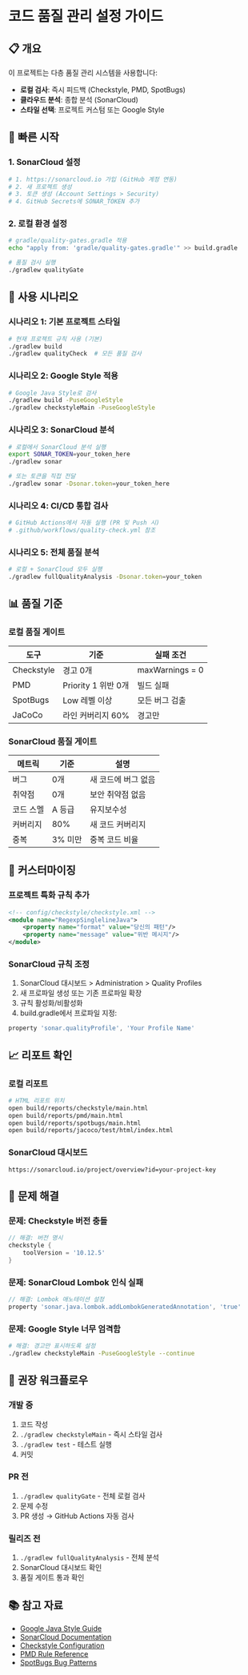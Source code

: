 # 코드 품질 관리 설정 가이드

## 📋 개요
이 프로젝트는 다층 품질 관리 시스템을 사용합니다:
- **로컬 검사**: 즉시 피드백 (Checkstyle, PMD, SpotBugs)
- **클라우드 분석**: 종합 분석 (SonarCloud)
- **스타일 선택**: 프로젝트 커스텀 또는 Google Style

## 🚀 빠른 시작

### 1. SonarCloud 설정
```bash
# 1. https://sonarcloud.io 가입 (GitHub 계정 연동)
# 2. 새 프로젝트 생성
# 3. 토큰 생성 (Account Settings > Security)
# 4. GitHub Secrets에 SONAR_TOKEN 추가
```

### 2. 로컬 환경 설정
```bash
# gradle/quality-gates.gradle 적용
echo "apply from: 'gradle/quality-gates.gradle'" >> build.gradle

# 품질 검사 실행
./gradlew qualityGate
```

## 🎯 사용 시나리오

### 시나리오 1: 기본 프로젝트 스타일
```bash
# 현재 프로젝트 규칙 사용 (기본)
./gradlew build
./gradlew qualityCheck  # 모든 품질 검사
```

### 시나리오 2: Google Style 적용
```bash
# Google Java Style로 검사
./gradlew build -PuseGoogleStyle
./gradlew checkstyleMain -PuseGoogleStyle
```

### 시나리오 3: SonarCloud 분석
```bash
# 로컬에서 SonarCloud 분석 실행
export SONAR_TOKEN=your_token_here
./gradlew sonar

# 또는 토큰을 직접 전달
./gradlew sonar -Dsonar.token=your_token_here
```

### 시나리오 4: CI/CD 통합 검사
```bash
# GitHub Actions에서 자동 실행 (PR 및 Push 시)
# .github/workflows/quality-check.yml 참조
```

### 시나리오 5: 전체 품질 분석
```bash
# 로컬 + SonarCloud 모두 실행
./gradlew fullQualityAnalysis -Dsonar.token=your_token
```

## 📊 품질 기준

### 로컬 품질 게이트
| 도구 | 기준 | 실패 조건 |
|------|------|-----------|
| Checkstyle | 경고 0개 | maxWarnings = 0 |
| PMD | Priority 1 위반 0개 | 빌드 실패 |
| SpotBugs | Low 레벨 이상 | 모든 버그 검출 |
| JaCoCo | 라인 커버리지 60% | 경고만 |

### SonarCloud 품질 게이트
| 메트릭 | 기준 | 설명 |
|--------|------|------|
| 버그 | 0개 | 새 코드에 버그 없음 |
| 취약점 | 0개 | 보안 취약점 없음 |
| 코드 스멜 | A 등급 | 유지보수성 |
| 커버리지 | 80% | 새 코드 커버리지 |
| 중복 | 3% 미만 | 중복 코드 비율 |

## 🔧 커스터마이징

### 프로젝트 특화 규칙 추가
```xml
<!-- config/checkstyle/checkstyle.xml -->
<module name="RegexpSinglelineJava">
    <property name="format" value="당신의 패턴"/>
    <property name="message" value="위반 메시지"/>
</module>
```

### SonarCloud 규칙 조정
1. SonarCloud 대시보드 > Administration > Quality Profiles
2. 새 프로파일 생성 또는 기존 프로파일 확장
3. 규칙 활성화/비활성화
4. build.gradle에서 프로파일 지정:
```gradle
property 'sonar.qualityProfile', 'Your Profile Name'
```

## 📈 리포트 확인

### 로컬 리포트
```bash
# HTML 리포트 위치
open build/reports/checkstyle/main.html
open build/reports/pmd/main.html
open build/reports/spotbugs/main.html
open build/reports/jacoco/test/html/index.html
```

### SonarCloud 대시보드
```
https://sonarcloud.io/project/overview?id=your-project-key
```

## 🚨 문제 해결

### 문제: Checkstyle 버전 충돌
```gradle
// 해결: 버전 명시
checkstyle {
    toolVersion = '10.12.5'
}
```

### 문제: SonarCloud Lombok 인식 실패
```gradle
// 해결: Lombok 애노테이션 설정
property 'sonar.java.lombok.addLombokGeneratedAnnotation', 'true'
```

### 문제: Google Style 너무 엄격함
```bash
# 해결: 경고만 표시하도록 설정
./gradlew checkstyleMain -PuseGoogleStyle --continue
```

## 🎯 권장 워크플로우

### 개발 중
1. 코드 작성
2. `./gradlew checkstyleMain` - 즉시 스타일 검사
3. `./gradlew test` - 테스트 실행
4. 커밋

### PR 전
1. `./gradlew qualityGate` - 전체 로컬 검사
2. 문제 수정
3. PR 생성 → GitHub Actions 자동 검사

### 릴리즈 전
1. `./gradlew fullQualityAnalysis` - 전체 분석
2. SonarCloud 대시보드 확인
3. 품질 게이트 통과 확인

## 📚 참고 자료
- [Google Java Style Guide](https://google.github.io/styleguide/javaguide.html)
- [SonarCloud Documentation](https://docs.sonarcloud.io/)
- [Checkstyle Configuration](https://checkstyle.org/config.html)
- [PMD Rule Reference](https://pmd.github.io/latest/pmd_rules_java.html)
- [SpotBugs Bug Patterns](https://spotbugs.readthedocs.io/en/stable/bugDescriptions.html)